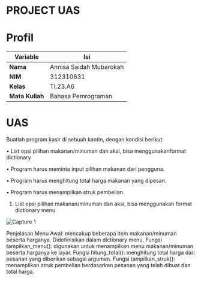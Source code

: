 # PROJECT UAS

# Profil

| Variable | Isi |
| -------- | --- |
|**Nama**  | Annisa Saidah Mubarokah |
|**NIM**   | 312310631 |
|**Kelas** | TI.23.A6 |
|**Mata Kuliah** | Bahasa Pemrograman |

# UAS

Buatlah program kasir di sebuah kantin, dengan kondisi berikut:

• List opsi pilihan makanan/minuman dan aksi, bisa menggunakanformat dictionary

• Program harus meminta input pilihan makanan dari pengguna.

• Program harus menghitung total harga makanan yang dipesan.

• Program harus menampilkan struk pembelian.

1. List opsi pilihan makanan/minuman dan aksi, bisa menggunakan format dictionary menu

![Capture 1](https://github.com/annisasaidah06/UAS/assets/148035766/f2b774ba-6fbf-4616-afd7-dfd1607829f3)

Penjelasan
Menu Awal: mencakup beberapa item makanan/minuman beserta harganya. Didefinisikan dalam dictionary menu.
Fungsi tampilkan_menu(): digunakan untuk menampilkan menu makanan/minuman beserta harganya ke layar.
Fungsi hitung_total(): menghitung total harga dari pesanan yang diberikan sebagai argumen.
Fungsi tampilkan_struk(): menampilkan struk pembelian berdasarkan pesanan yang telah dibuat dan total harga.


